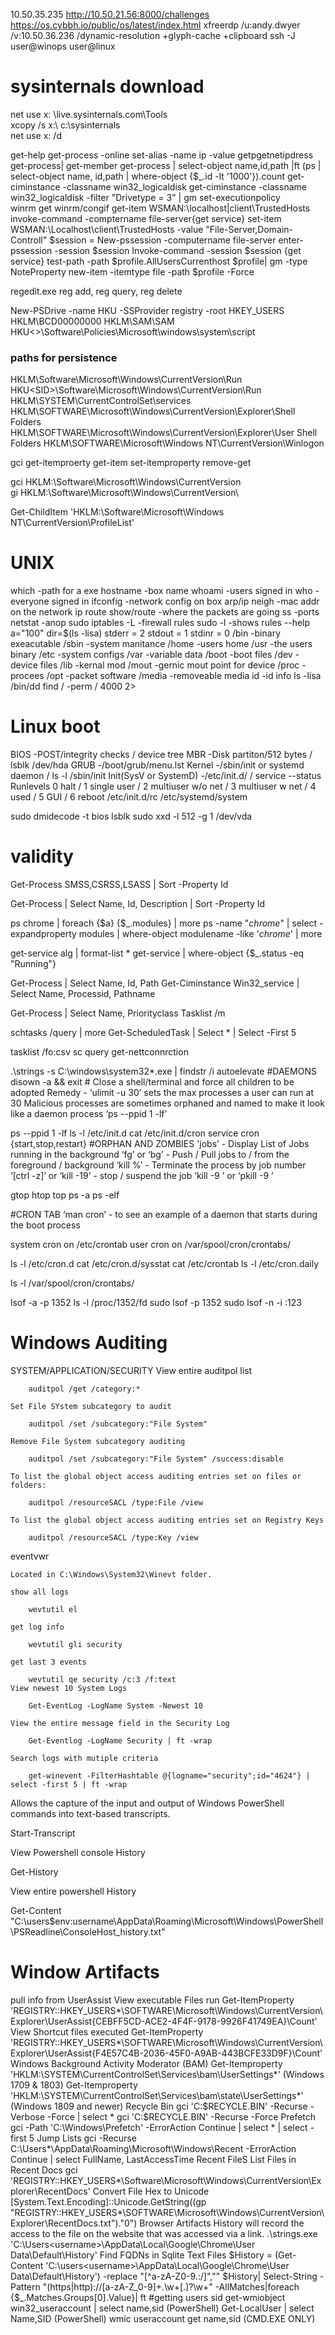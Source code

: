 10.50.35.235
http://10.50.21.56:8000/challenges
https://os.cybbh.io/public/os/latest/index.html
xfreerdp /u:andy.dwyer /v:10.50.36.236 /dynamic-resolution +glyph-cache +clipboard
ssh -J user@winops user@linux
# sysinternals download
net use x: \\live.sysinternals.com\Tools\
xcopy /s x:\ c:\sysinternals\
net use x: /d

get-help get-process -online
set-alias -name ip -value getpgetnetipdress
get-process| get-member
get-process | select-object name,id,path |ft 
(ps | select-object name, id,path | where-object {$_.id -lt '1000'}).count
get-ciminstance -classname win32_logicaldisk
get-ciminstance -classname win32_logicaldisk -filter "Drivetype = 3" | gm
set-executionpolicy  
winrm get winrm/congif
get-item WSMAN:\localhost|client\TrustedHosts
invoke-command -comptername file-server{get service}
set-item WSMAN:\Localhost\client\TrustedHosts -value "File-Server,Domain-Controll"
$session = New-pssession -computername file-server
enter-pssession -session $session
Invoke-command -session $session {get service}
test-path -path $profile.AllUsersCurrenthost
$profile| gm -type NoteProperty
new-item -itemtype file -path $profile -Force


regedit.exe
reg add, reg query, reg delete

New-PSDrive -name HKU -SSProvider registry -root HKEY_USERS
HKLM\BCD00000000
HKLM\SAM\SAM
HKU\<>\Software\Policies\Microsoft\windows\system\script
### paths for persistence
HKLM\Software\Microsoft\Windows\CurrentVersion\Run
HKU\<SID>\Software\Microsoft\Windows\CurrentVersion\Run
HKLM\SYSTEM\CurrentControlSet\services
HKLM\SOFTWARE\Microsoft\Windows\CurrentVersion\Explorer\Shell Folders
HKLM\SOFTWARE\Microsoft\Windows\CurrentVersion\Explorer\User Shell Folders
HKLM\SOFTWARE\Microsoft\Windows NT\CurrentVersion\Winlogon

gci
get-itemproerty
get-item
set-itemproperty remove-get  

gci HKLM:\Software\Microsoft\Windows\CurrentVersion\
gi HKLM:\Software\Microsoft\Windows\CurrentVersion\

Get-ChildItem 'HKLM:\Software\Microsoft\Windows NT\CurrentVersion\ProfileList'


# UNIX
which -path for a exe 
hostname -box name
whoami -users signed in
who -everyone signed in
ifconfig -network config on box
arp/ip neigh -mac addr on the network
ip route show/route -where the packets are going
ss -ports
netstat -anop 
sudo iptables -L -firewall rules
sudo -l -shows rules
--help 
a="100"
dir=$(ls -lisa)
stderr = 2 
stdout = 1
stdinr = 0
/bin -binary exeacutable
/sbin -system manitance
/home -users home
/usr -the users binary
/etc -system configs
/var -variable data
/boot -boot files
/dev -device files
/lib -kernal mod
/mout -gernic mout point for device
/proc -procees 
/opt -packet software
/media -removeable media 
id -id info 
ls -lisa /bin/dd
find / -perm / 4000 2>


# Linux boot
BIOS -POST/integrity checks / device tree
MBR  -Disk partiton/512 bytes / lsblk /dev/hda
GRUB  -/boot/grub/menu.lst
Kernel  -/sbin/init or systemd daemon / ls -l /sbin/init 
Init(SysV or SystemD) -/etc/init.d/ / service --status
Runlevels 0 halt / 1 single user / 2 multiuser w/o net / 3 multiuser w net / 4 used / 5 GUI / 6 reboot
          /etc/init.d/rc     /etc/systemd/system

sudo dmidecode -t bios
lsblk
sudo xxd -l 512 -g 1 /dev/vda

# validity
Get-Process SMSS,CSRSS,LSASS | Sort -Property Id

Get-Process | Select Name, Id, Description | Sort -Property Id

ps chrome | foreach {$a} {$_.modules} | more
ps -name "*chrome*" | select -expandproperty modules | where-object modulename -like '*chrome*' | more

get-service alg | format-list *
get-service | where-object {$_.status -eq "Running"}

Get-Process | Select Name, Id, Path
Get-Ciminstance Win32_service | Select Name, Processid, Pathname

Get-Process | Select Name, Priorityclass
Tasklist /m


schtasks /query | more
Get-ScheduledTask | Select * | Select -First 5

tasklist /fo:csv
sc query 
get-nettconnrction

.\strings -s C:\windows\system32\*.exe | findstr /i autoelevate
#DAEMONS
disown -a && exit # Close a shell/terminal and force all children to be adopted
Remedy - ‘ulimit -u 30’ sets the max processes a user can run at 30
Malicious processes are sometimes orphaned and named to make it look like a daemon process ‘ps --ppid 1 -lf’

ps --ppid 1 -lf
ls -l /etc/init.d
cat /etc/init.d/cron
service cron {start,stop,restart}
#ORPHAN AND ZOMBIES
'jobs’ - Display List of Jobs running in the background
‘fg’ or ‘bg’ - Push / Pull jobs to / from the foreground / background
‘kill %<job number>’ - Terminate the process by job number
‘[ctrl -z]’ or ‘kill -19’ - stop / suspend the job
‘kill -9 <PID>’ or ‘pkill -9 <process name>’

gtop
htop 
top
ps -a
ps -elf

#CRON TAB 
‘man cron’ - to see an example of a daemon that starts during the boot process

system cron on /etc/crontab
user cron on /var/spool/cron/crontabs/


ls -l /etc/cron.d
cat /etc/cron.d/sysstat
cat /etc/crontab
ls -l /etc/cron.daily

ls -l /var/spool/cron/crontabs/

lsof -a -p 1352
ls -l /proc/1352/fd
sudo lsof -p 1352
sudo lsof -n -i :123

# Windows Auditing
SYSTEM/APPLICATION/SECURITY
    View entire auditpol list

        auditpol /get /category:*

    Set File SYstem subcategory to audit

        auditpol /set /subcategory:"File System"

    Remove File System subcategory auditing

        auditpol /set /subcategory:"File System" /success:disable

    To list the global object access auditing entries set on files or folders:

        auditpol /resourceSACL /type:File /view

    To list the global object access auditing entries set on Registry Keys

        auditpol /resourceSACL /type:Key /view
eventvwr

    Located in C:\Windows\System32\Winevt folder.

    show all logs

        wevtutil el

    get log info

        wevtutil gli security

    get last 3 events

        wevtutil qe security /c:3 /f:text
    View newest 10 System Logs

        Get-EventLog -LogName System -Newest 10

    View the entire message field in the Security Log

        Get-Eventlog -LogName Security | ft -wrap

    Search logs with mutiple criteria

        get-winevent -FilterHashtable @{logname="security";id="4624"} | select -first 5 | ft -wrap
  Allows the capture of the input and output of Windows PowerShell commands into text-based transcripts.

Start-Transcript

View Powershell console History

Get-History

View entire powershell History

Get-Content "C:\users\$env:username\AppData\Roaming\Microsoft\Windows\PowerShell\PSReadline\ConsoleHost_history.txt"

# Window Artifacts
pull info from
    UserAssist
                    View executable Files run
          Get-ItemProperty 'REGISTRY::HKEY_USERS\*\SOFTWARE\Microsoft\Windows\CurrentVersion\Explorer\UserAssist\{CEBFF5CD-ACE2-4F4F-9178-9926F41749EA}\Count'
                    View Shortcut files executed
          Get-ItemProperty 'REGISTRY::HKEY_USERS\*\SOFTWARE\Microsoft\Windows\CurrentVersion\Explorer\UserAssist\{F4E57C4B-2036-45F0-A9AB-443BCFE33D9F}\Count'      
    Windows Background Activity Moderator (BAM)
          Get-Itemproperty 'HKLM:\SYSTEM\CurrentControlSet\Services\bam\UserSettings\*' (Windows 1709 & 1803)
          Get-Itemproperty 'HKLM:\SYSTEM\CurrentControlSet\Services\bam\state\UserSettings\*' (Windows 1809 and newer)
    Recycle Bin
          gci 'C:\$RECYCLE.BIN' -Recurse -Verbose -Force | select *
          gci 'C:\$RECYCLE.BIN' -Recurse -Force
    Prefetch
          gci -Path 'C:\Windows\Prefetch' -ErrorAction Continue | select * | select -first 5
    Jump Lists
          gci -Recurse C:\Users\*\AppData\Roaming\Microsoft\Windows\Recent -ErrorAction Continue | select FullName, LastAccessTime
    Recent FileS
                    List Files in Recent Docs
          gci 'REGISTRY::HKEY_USERS\*\Software\Microsoft\Windows\CurrentVersion\Explorer\RecentDocs'
                    Convert File Hex to Unicode
          [System.Text.Encoding]::Unicode.GetString((gp "REGISTRY::HKEY_USERS\*\SOFTWARE\Microsoft\Windows\CurrentVersion\Explorer\RecentDocs\.txt")."0") 
      Browser Artifacts
                    History will record the access to the file on the website that was accessed via a link.
          .\strings.exe 'C:\Users\<username>\AppData\Local\Google\Chrome\User Data\Default\History'
                    Find FQDNs in Sqlite Text Files
          $History = (Get-Content 'C:\users\<username>\AppData\Local\Google\Chrome\User Data\Default\History') -replace "[^a-zA-Z0-9\.\:\/]",""
          $History| Select-String -Pattern "(https|http):\/\/[a-zA-Z_0-9]+\.\w+[\.]?\w+" -AllMatches|foreach {$_.Matches.Groups[0].Value}| ft
#getting users sid
get-wmiobject win32_useraccount | select name,sid (PowerShell)
Get-LocalUser | select Name,SID (PowerShell)
wmic useraccount get name,sid (CMD.EXE ONLY)
          
          
